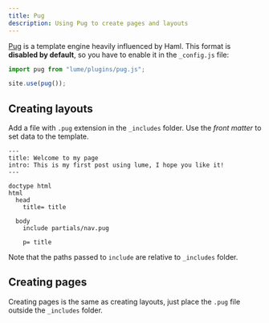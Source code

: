 ```yaml
---
title: Pug
description: Using Pug to create pages and layouts
---
```


[Pug](https://pugjs.org/) is a template engine heavily influenced by Haml. This
format is **disabled by default**, so you have to enable it in the `_config.js`
file:

```js
import pug from "lume/plugins/pug.js";

site.use(pug());
```

## Creating layouts

Add a file with `.pug` extension in the `_includes` folder. Use the _front
matter_ to set data to the template.

```pug
---
title: Welcome to my page
intro: This is my first post using lume, I hope you like it!
---

doctype html
html
  head
    title= title
  
  body
    include partials/nav.pug

    p= title
```

Note that the paths passed to `include` are relative to `_includes` folder.

## Creating pages

Creating pages is the same as creating layouts, just place the `.pug` file
outside the `_includes` folder.
